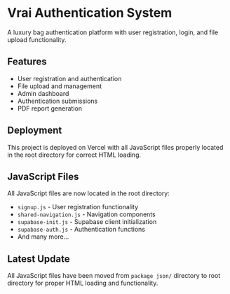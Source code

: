 # Vrai Authentication System

A luxury bag authentication platform with user registration, login, and file upload functionality.

## Features

- User registration and authentication
- File upload and management
- Admin dashboard
- Authentication submissions
- PDF report generation

## Deployment

This project is deployed on Vercel with all JavaScript files properly located in the root directory for correct HTML loading.

## JavaScript Files

All JavaScript files are now located in the root directory:
- `signup.js` - User registration functionality
- `shared-navigation.js` - Navigation components
- `supabase-init.js` - Supabase client initialization
- `supabase-auth.js` - Authentication functions
- And many more...

## Latest Update

All JavaScript files have been moved from `package json/` directory to root directory for proper HTML loading and functionality. 